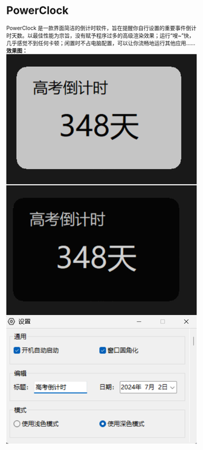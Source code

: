 # PowerClock
PowerClock 是一款界面简洁的倒计时软件，旨在提醒你自行设置的重要事件倒计时天数。以最佳性能为宗旨，没有赋予程序过多的高级渲染效果；运行“嗖~”快，几乎感觉不到任何卡顿；闲置时不占电脑配置，可以让你流畅地运行其他应用……
**效果图：**
![alt text](image.png)
![alt text](image-1.png)
![alt text](image-2.png)
